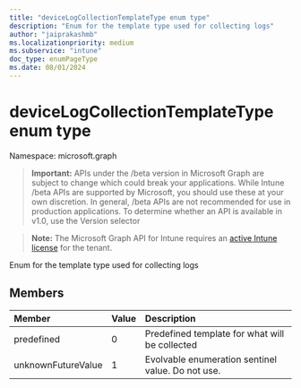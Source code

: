 ```yaml
---
title: "deviceLogCollectionTemplateType enum type"
description: "Enum for the template type used for collecting logs"
author: "jaiprakashmb"
ms.localizationpriority: medium
ms.subservice: "intune"
doc_type: enumPageType
ms.date: 08/01/2024
---
```


# deviceLogCollectionTemplateType enum type

Namespace: microsoft.graph

> **Important:** APIs under the /beta version in Microsoft Graph are subject to change which could break your applications. While Intune /beta APIs are supported by Microsoft, you should use these at your own discretion. In general, /beta APIs are not recommended for use in production applications. To determine whether an API is available in v1.0, use the Version selector

> **Note:** The Microsoft Graph API for Intune requires an [active Intune license](https://go.microsoft.com/fwlink/?linkid=839381) for the tenant.

Enum for the template type used for collecting logs

## Members
|Member|Value|Description|
|:---|:---|:---|
|predefined|0|Predefined template for what will be collected|
|unknownFutureValue|1|Evolvable enumeration sentinel value. Do not use.|